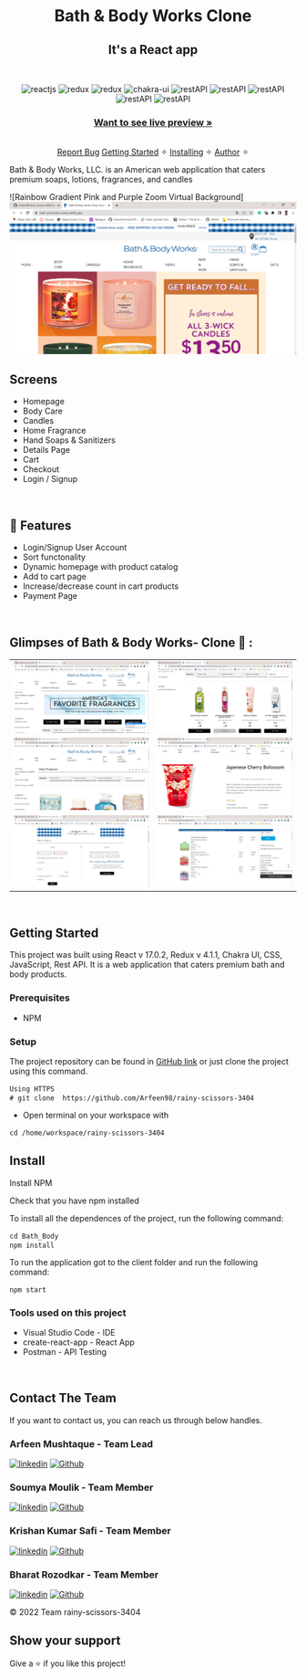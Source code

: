 <h1 align="center">Bath & Body Works Clone</h1> 

<h2 align="center">It's a React app</h2>

<br />
<p align="center">
    <img src="https://img.shields.io/badge/React_(17.0.2)-20232A?style=for-the-badge&logo=react&logoColor=61DAFB" alt="reactjs" />
    <img src="https://img.shields.io/badge/Redux_(4.1.1)-593D88?style=for-the-badge&logo=redux&logoColor=white" alt="redux" />
    <img src="https://img.shields.io/badge/React_Router-CA4245?style=for-the-badge&logo=react-router&logoColor=white" alt="redux" />
    <img src="https://img.shields.io/badge/Chakra%20UI-3bc7bd?style=for-the-badge&logo=chakraui&logoColor=white" alt="chakra-ui"/>
    <img src="https://img.shields.io/badge/Rest_API-02303A?style=for-the-badge&logo=react-router&logoColor=white" alt="restAPI"/>
    <img src="https://img.shields.io/badge/npm-CB3837?style=for-the-badge&logo=npm&logoColor=white" alt="restAPI"/>
    <img src="https://img.shields.io/badge/Postman-FF6C37?style=for-the-badge&logo=Postman&logoColor=white" alt="restAPI"/>
    <img src="https://img.shields.io/badge/Heroku-430098?style=for-the-badge&logo=heroku&logoColor=white" alt="restAPI"/>
    <img src="https://img.shields.io/badge/Netlify-00C7B7?style=for-the-badge&logo=netlify&logoColor=white" alt="restAPI"/>
</p>

<h3 align="center"><a href="https://bath-and-body-works.netlify.app/"><strong>Want to see live preview »</strong></a></h3>

<p align="center"> 
    <br /> 
    <a href="https://github.com/Arfeen98/rainy-scissors-3404/issues">Report Bug</a>  
    <a href="#Getting-Started">Getting Started</a> &#10023; <a href="#Install">Installing</a> &#10023;    
    <a href="#Contact">Author</a> &#10023;
  </p>
 Bath & Body Works, LLC. is an American web application that caters premium soaps, lotions, fragrances, and candles
 
![Rainbow Gradient Pink and Purple Zoom Virtual Background]
<img src='./Images/Home.png' alt="Home"/>

  ## Screens
   - Homepage
   - Body Care
   - Candles
   - Home Fragrance
   - Hand Soaps & Sanitizers
   - Details Page
   - Cart
   - Checkout
   - Login / Signup
   
   <br />

## 🚀 Features
- Login/Signup User Account
- Sort functonality
- Dynamic homepage with product catalog
- Add to cart page
- Increase/decrease count in cart products
- Payment Page

<br />

## Glimpses of Bath & Body Works- Clone 🙈 :


<table>
  <tr>
    <td><img src="./Images/Body-care.png" alt="home" /></td>
    <td><img src="./Images/products.png" alt="signup" /></td>
  </tr>
  <tr>
    <td><img src="./Images/Home_fragrance.png" alt="home" /></td>
    <td><img src="./Images/Details.png" alt="signup" /></td>
  </tr>
  <tr>
    <td><img src="./Images/signup.png" alt="home" /></td>
    <td><img src="./Images/cart.png" alt="signup" /></td>
  </tr>
 
</table>

<br />


## Getting Started

This project was built using React v 17.0.2, Redux v 4.1.1, Chakra UI, CSS, JavaScript, Rest API. It is a web application that caters premium bath and body products.

### Prerequisites

- NPM 

### Setup


The project repository can be found in [GitHub link](https://github.com/Arfeen98/rainy-scissors-3404) or just clone the project using this command. 


```
Using HTTPS
# git clone  https://github.com/Arfeen98/rainy-scissors-3404
```

+ Open terminal on your workspace with

```
cd /home/workspace/rainy-scissors-3404
```

## Install

Install NPM

Check that you have npm installed

To install all the dependences of the project, run the following command:

```
cd Bath_Body
npm install
```


To run the application got to the client folder and run the following command:

```
npm start
```


### Tools used on this project

- Visual Studio Code - IDE
- create-react-app - React App
- Postman - API Testing

<br/>


## Contact The Team

If you want to contact us, you can reach us through below handles.

<h3>Arfeen Mushtaque  - Team Lead</h3>

[![linkedin](https://img.shields.io/badge/LinkedIn-0077B5?style=for-the-badge&logo=linkedin&logoColor=white)](https://www.linkedin.com/in/arfeen-mushtaque-7a5988225/)
[![Github](https://img.shields.io/badge/GitHub-100000?style=for-the-badge&logo=github&logoColor=white)](https://github.com/Arfeen98)


<h3>Soumya Moulik - Team Member</h3>

[![linkedin](https://img.shields.io/badge/LinkedIn-0077B5?style=for-the-badge&logo=linkedin&logoColor=white)](https://www.linkedin.com/in/soumya-moulik/)
[![Github](https://img.shields.io/badge/GitHub-100000?style=for-the-badge&logo=github&logoColor=white)](https://github.com/Moulik98)


<h3>Krishan Kumar Safi - Team Member</h3>

[![linkedin](https://img.shields.io/badge/LinkedIn-0077B5?style=for-the-badge&logo=linkedin&logoColor=white)](https://www.linkedin.com/in/krishan-kumar-safi-024794224/)
[![Github](https://img.shields.io/badge/GitHub-100000?style=for-the-badge&logo=github&logoColor=white)](https://github.com/Krishukr12)

<h3>Bharat Rozodkar - Team Member</h3>

[![linkedin](https://img.shields.io/badge/LinkedIn-0077B5?style=for-the-badge&logo=linkedin&logoColor=white)](https://www.linkedin.com/in/bharat-rozodkar-76a5a8236/)
[![Github](https://img.shields.io/badge/GitHub-100000?style=for-the-badge&logo=github&logoColor=white)](https://github.com/rozodkarbharat)

© 2022 Team rainy-scissors-3404


## Show your support

Give a ⭐️ if you like this project!

